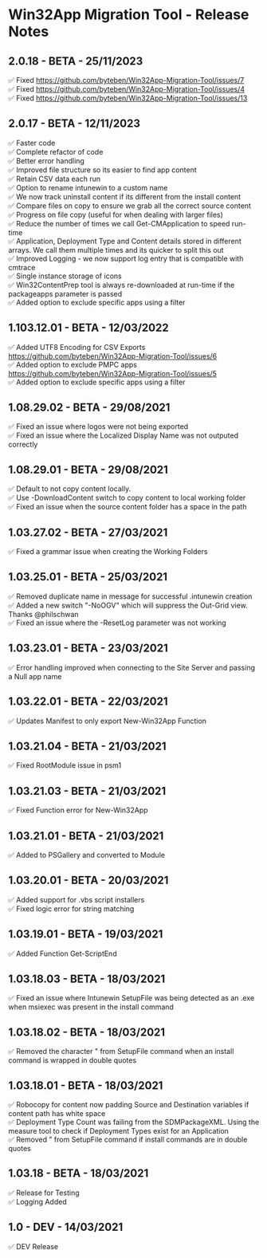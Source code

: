 # Win32App Migration Tool - Release Notes

## 2.0.18 - BETA - 25/11/2023
  
✅ Fixed https://github.com/byteben/Win32App-Migration-Tool/issues/7  
✅ Fixed https://github.com/byteben/Win32App-Migration-Tool/issues/4  
✅ Fixed https://github.com/byteben/Win32App-Migration-Tool/issues/13  

## 2.0.17 - BETA - 12/11/2023
  
✅ Faster code  
✅ Complete refactor of code  
✅ Better error handling  
✅ Improved file structure so its easier to find app content  
✅ Retain CSV data each run  
✅ Option to rename intunewin to a custom name  
✅ We now track uninstall content if its different from the install content  
✅ Compare files on copy to ensure we grab all the correct source content  
✅ Progress on file copy (useful for when dealing with larger files)  
✅ Reduce the number of times we call Get-CMApplication to speed run-time  
✅ Application, Deployment Type and Content details stored in different arrays. We call them multiple times and its quicker to split this out  
✅ Improved Logging - we now support log entry that is compatible with cmtrace  
✅ Single instance storage of icons  
✅ Win32ContentPrep tool is always re-downloaded at run-time if the packageapps parameter is passed  
✅ Added option to exclude specific apps using a filter  
  
## 1.103.12.01 - BETA - 12/03/2022
  
✅ Added UTF8 Encoding for CSV Exports <https://github.com/byteben/Win32App-Migration-Tool/issues/6>  
✅ Added option to exclude PMPC apps <https://github.com/byteben/Win32App-Migration-Tool/issues/5>  
✅ Added option to exclude specific apps using a filter  
  
## 1.08.29.02 - BETA - 29/08/2021

✅ Fixed an issue where logos were not being exported  
✅ Fixed an issue where the Localized Display Name was not outputed correctly  
  
## 1.08.29.01 - BETA - 29/08/2021
  
✅ Default to not copy content locally.  
✅ Use -DownloadContent switch to copy content to local working folder  
✅ Fixed an issue when the source content folder has a space in the path  
  
## 1.03.27.02 - BETA - 27/03/2021
  
✅ Fixed a grammar issue when creating the Working Folders  
  
## 1.03.25.01 - BETA - 25/03/2021
 
✅ Removed duplicate name in message for successful .intunewin creation  
✅ Added a new switch "-NoOGV" which will suppress the Out-Grid view. Thanks @philschwan  
✅ Fixed an issue where the -ResetLog parameter was not working  
  
## 1.03.23.01 - BETA - 23/03/2021
  
✅ Error handling improved when connecting to the Site Server and passing a Null app name  

## 1.03.22.01 - BETA - 22/03/2021
  
✅ Updates Manifest to only export New-Win32App Function  
  
## 1.03.21.04 - BETA - 21/03/2021
  
✅ Fixed RootModule issue in psm1  
  
## 1.03.21.03 - BETA - 21/03/2021
  
✅ Fixed Function error for New-Win32App  
  
## 1.03.21.01 - BETA - 21/03/2021
  
✅ Added to PSGallery and converted to Module

## 1.03.20.01 - BETA - 20/03/2021
  
✅ Added support for .vbs script installers  
✅ Fixed logic error for string matching  

## 1.03.19.01 - BETA - 19/03/2021
  
✅ Added Function Get-ScriptEnd  
  
## 1.03.18.03 - BETA - 18/03/2021
  
✅ Fixed an issue where Intunewin SetupFile was being detected as an .exe when msiexec was present in the install command  
  
## 1.03.18.02 - BETA - 18/03/2021
  
✅ Removed the character " from SetupFile command when an install command is wrapped in double quotes  
  
## 1.03.18.01 - BETA - 18/03/2021
  
✅ Robocopy for content now padding Source and Destination variables if content path has white space  
✅ Deployment Type Count was failing from the SDMPackageXML. Using the measure tool to check if Deployment Types exist for an Application  
✅ Removed " from SetupFile command if install commands are in double quotes  
  
## 1.03.18 - BETA - 18/03/2021
  
✅ Release for Testing  
✅ Logging Added  

## 1.0 - DEV - 14/03/2021
  
✅ DEV Release
